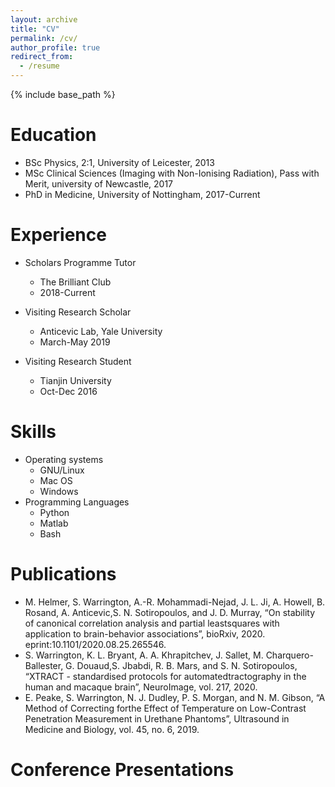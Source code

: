 ```yaml
---
layout: archive
title: "CV"
permalink: /cv/
author_profile: true
redirect_from:
  - /resume
---
```


{% include base_path %}

Education
======
* BSc Physics, 2:1, University of Leicester, 2013
* MSc Clinical Sciences (Imaging with Non-Ionising Radiation), Pass with Merit, university of Newcastle, 2017
* PhD in Medicine, University of Nottingham, 2017-Current

Experience
======
* Scholars Programme Tutor
  * The Brilliant Club
  * 2018-Current

* Visiting Research Scholar
  * Anticevic Lab, Yale University
  * March-May 2019

* Visiting Research Student
  * Tianjin University
  * Oct-Dec 2016




Skills
======
* Operating systems
  * GNU/Linux
  * Mac OS
  * Windows
* Programming Languages
  * Python
  * Matlab
  * Bash

Publications
======
* M. Helmer, S. Warrington, A.-R. Mohammadi-Nejad, J. L. Ji, A. Howell, B. Rosand, A. Anticevic,S. N. Sotiropoulos, and J. D. Murray, “On stability of canonical correlation analysis and partial leastsquares with application to brain-behavior associations”, bioRxiv, 2020. eprint:10.1101/2020.08.25.265546.
* S. Warrington, K. L. Bryant, A. A. Khrapitchev, J. Sallet, M. Charquero-Ballester, G. Douaud,S. Jbabdi, R. B. Mars, and S. N. Sotiropoulos, “XTRACT - standardised protocols for automatedtractography in the human and macaque brain”, NeuroImage, vol. 217, 2020.
* E. Peake, S. Warrington, N. J. Dudley, P. S. Morgan, and N. M. Gibson, “A Method of Correcting forthe Effect of Temperature on Low-Contrast Penetration Measurement in Urethane Phantoms”, Ultrasound in Medicine and Biology, vol. 45, no. 6, 2019.


Conference Presentations
======
